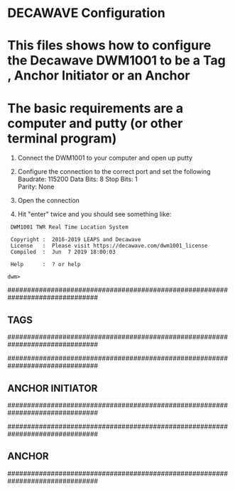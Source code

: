 # DECAWAVE Configuration
# This files shows how to configure the Decawave DWM1001 to be a Tag , Anchor Initiator or an Anchor

# The basic requirements are a computer and putty (or other terminal program)

1. Connect the DWM1001 to your computer and open up putty

2. Configure the connection to the correct port and set the following
   Baudrate: 115200
   Data Bits: 8
   Stop Bits: 1   
   Parity: None

3. Open the connection

4. Hit "enter" twice and you should see something like:

```
 DWM1001 TWR Real Time Location System

 Copyright :  2016-2019 LEAPS and Decawave
 License   :  Please visit https://decawave.com/dwm1001_license
 Compiled  :  Jun  7 2019 18:00:03

 Help      :  ? or help

dwm>
```

 
###############################################################################
##                                 TAGS                                      ##
###############################################################################



###############################################################################
##                            ANCHOR INITIATOR                               ##
###############################################################################




###############################################################################
##                                ANCHOR                                     ##
###############################################################################

